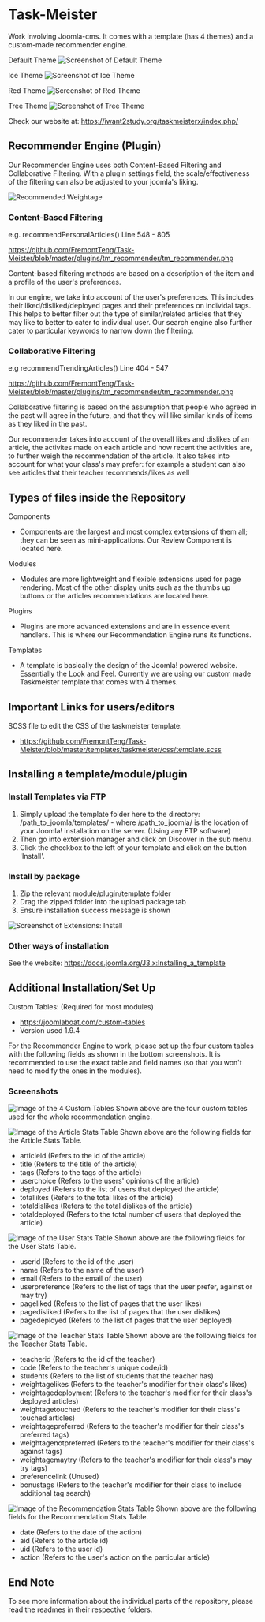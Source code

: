 # Task-Meister
Work involving Joomla-cms. It comes with a template (has 4 themes) and a custom-made recommender engine.

Default Theme
![Screenshot of Default Theme](images/DefaultTheme.PNG)

Ice Theme
![Screenshot of Ice Theme](images/IceTheme.PNG)

Red Theme
![Screenshot of Red Theme](images/RedTheme.PNG)

Tree Theme
![Screenshot of Tree Theme](images/TreeTheme.PNG)

Check our website at: https://iwant2study.org/taskmeisterx/index.php/

## Recommender Engine (Plugin)
Our Recommender Engine uses both Content-Based Filtering and Collaborative Filtering. With a plugin settings field, the scale/effectiveness of the filtering can also be adjusted to your joomla's liking.

![Recommended Weightage](images/RecommendedWeightages.PNG)

### Content-Based Filtering
e.g. recommendPersonalArticles() Line 548 - 805

https://github.com/FremontTeng/Task-Meister/blob/master/plugins/tm_recommender/tm_recommender.php

Content-based filtering methods are based on a description of the item and a profile of the user's preferences.

In our engine, we take into account of the user's preferences. This includes their liked/disliked/deployed pages and their preferences on individal tags. This helps to better filter out the type of similar/related articles that they may like to better to cater to individual user. Our search engine also further cater to particular keywords to narrow down the filtering.

### Collaborative Filtering
e.g recommendTrendingArticles() Line 404 - 547

https://github.com/FremontTeng/Task-Meister/blob/master/plugins/tm_recommender/tm_recommender.php

Collaborative filtering is based on the assumption that people who agreed in the past will agree in the future, and that they will like similar kinds of items as they liked in the past.

Our recommender takes into account of the overall likes and dislikes of an article, the activites made on each article and how recent the activities are, to further weigh the recommendation of the article. It also takes into account for what your class's may prefer: for example a student can also see articles that their teacher recommends/likes as well

## Types of files inside the Repository
Components 
- Components are the largest and most complex extensions of them all; they can be seen as mini-applications. Our Review Component is located here.

Modules
- Modules are more lightweight and flexible extensions used for page rendering. Most of the other display units such as the thumbs up buttons or the articles recommendations are located here.

Plugins
- Plugins are more advanced extensions and are in essence event handlers. This is where our Recommendation Engine runs its functions.

Templates
- A template is basically the design of the Joomla! powered website. Essentially the Look and Feel. Currently we are using our custom made Taskmeister template that comes with 4 themes. 

## Important Links for users/editors
SCSS file to edit the CSS of the taskmeister template:
- https://github.com/FremontTeng/Task-Meister/blob/master/templates/taskmeister/css/template.scss

## Installing a template/module/plugin
### Install Templates via FTP
1. Simply upload the template folder here to the directory: /path_to_joomla/templates/ - where /path_to_joomla/ is the location of your Joomla! installation on the server. (Using any FTP software)
2. Then go into extension manager and click on Discover in the sub menu.
3. Click the checkbox to the left of your template and click on the button 'Install'.

### Install by package
1. Zip the relevant module/plugin/template folder
2. Drag the zipped folder into the upload package tab
3. Ensure installation success message is shown

![Screenshot of Extensions: Install](images/ExtensionsInstall.PNG)

### Other ways of installation
See the website: https://docs.joomla.org/J3.x:Installing_a_template

## Additional Installation/Set Up
Custom Tables: (Required for most modules)
- https://joomlaboat.com/custom-tables 
- Version used 1.9.4

For the Recommender Engine to work, please set up the four custom tables with the following fields as shown in the bottom screenshots. It is recommended to use the exact table and field names (so that you won't need to modify the ones in the modules).

### Screenshots
![Image of the 4 Custom Tables](images/CustomTables.png)
Shown above are the four custom tables used for the whole recommendation engine.

![Image of the Article Stats Table](images/ArticleStatsFields.png)
Shown above are the following fields for the Article Stats Table.
- articleid (Refers to the id of the article)
- title (Refers to the title of the article)
- tags (Refers to the tags of the article)
- userchoice (Refers to the users' opinions of the article)
- deployed (Refers to the list of users that deployed the article)
- totallikes (Refers to the total likes of the article)
- totaldislikes (Refers to the total dislikes of the article)
- totaldeployed (Refers to the total number of users that deployed the article)

![Image of the User Stats Table](images/UserStatsFields.png)
Shown above are the following fields for the User Stats Table.
- userid (Refers to the id of the user)
- name (Refers to the name of the user)
- email (Refers to the email of the user)
- userpreference (Refers to the list of tags that the user prefer, against or may try)
- pageliked (Refers to the list of pages that the user likes)
- pagedisliked (Refers to the list of pages that the user dislikes)
- pagedeployed (Refers to the list of pages that the user deployed)

![Image of the Teacher Stats Table](images/TeacherStatsFields.png)
Shown above are the following fields for the Teacher Stats Table.
- teacherid (Refers to the id of the teacher)
- code (Refers to the teacher's unique code/id)
- students (Refers to the list of students that the teacher has)
- weightagelikes (Refers to the teacher's modifier for their class's likes)
- weightagedeployment (Refers to the teacher's modifier for their class's deployed articles)
- weightagetouched (Refers to the teacher's modifier for their class's touched articles)
- weightagepreferred (Refers to the teacher's modifier for their class's preferred tags)
- weightagenotpreferred (Refers to the teacher's modifier for their class's against tags)
- weightagemaytry (Refers to the teacher's modifier for their class's may try tags)
- preferencelink (Unused)
- bonustags (Refers to the teacher's modifier for their class to include additional tag search)

![Image of the Recommendation Stats Table](images/RecommendationStatsFields.png)
Shown above are the following fields for the Recommendation Stats Table.
- date (Refers to the date of the action)
- aid (Refers to the article id)
- uid (Refers to the user id)
- action (Refers to the user's action on the particular article)

## End Note
To see more information about the individual parts of the repository, please read the readmes in their respective folders.
